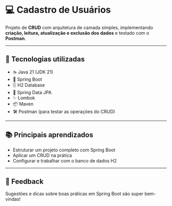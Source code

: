 # 💻 Cadastro de Usuários

Projeto de **CRUD** com arquitetura de camada simples, implementando **criação, leitura, atualização e exclusão dos dados** e testado com o **Postman**.

---

## 🔧 Tecnologias utilizadas
- ☕ Java 21 (JDK 21)  
- 🌱 Spring Boot  
- 🗄️ H2 Database  
- 🧱 Spring Data JPA  
- ✨ Lombok  
- 📦 Maven  
- 🛠️ Postman (para testar as operações do CRUD)  

---

## 📚 Principais aprendizados
- Estruturar um projeto completo com Spring Boot  
- Aplicar um CRUD na prática  
- Configurar e trabalhar com o banco de dados H2  

---

## 💬 Feedback
Sugestões e dicas sobre boas práticas em Spring Boot são super bem-vindas!
